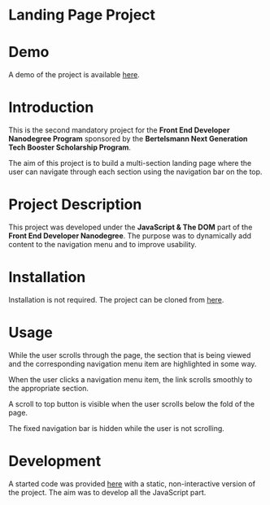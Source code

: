 # Landing Page Project

# Demo

A demo of the project is available [here](https://patriciafeio.github.io/udacity-landing-page-project/).

# Introduction

This is the second mandatory project for the **Front End Developer Nanodegree Program** sponsored by the **Bertelsmann Next Generation Tech Booster Scholarship Program**.

The aim of this project is to build a multi-section landing page where the user can navigate through each section using the navigation bar on the top.

# Project Description

This project was developed under the **JavaScript & The DOM** part of the **Front End Developer Nanodegree**. The purpose was to dynamically add content to the navigation menu and to improve usability.

# Installation

Installation is not required. The project can be cloned from [here](https://github.com/PatriciaFeio/udacity-landing-page-project).

# Usage

While the user scrolls through the page, the section that is being viewed and the corresponding navigation menu item are highlighted in some way.

When the user clicks a navigation menu item, the link scrolls smoothly to the appropriate section.

A scroll to top button is visible when the user scrolls below the fold of the page.

The fixed navigation bar is hidden while the user is not scrolling.

# Development

A started code was provided [here](https://github.com/udacity/fend/tree/refresh-2019/projects/landing-page) with a static, non-interactive version of the project. The aim was to develop all the JavaScript part.
